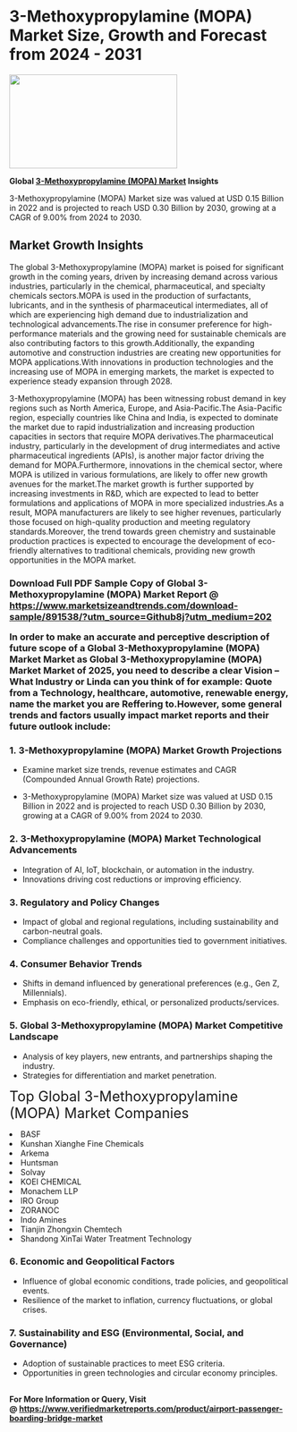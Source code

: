 <H1>3-Methoxypropylamine (MOPA) Market Size, Growth and Forecast from 2024 - 2031</H1><img class="aligncenter size-medium wp-image-584254" src="https://thirdeyenews.in/wp-content/uploads/2024/09/Global-Market-Research-300x168.jpeg" alt="" width="300" height="168" /><p><strong>Global&nbsp;<a href="https://www.marketsizeandtrends.com/download-sample/891538/?utm_source=Github8j?utm_medium=202">3-Methoxypropylamine (MOPA) Market</a> Insights</strong></p><p>3-Methoxypropylamine (MOPA) Market size was valued at USD 0.15 Billion in 2022 and is projected to reach USD 0.30 Billion by 2030, growing at a CAGR of 9.00% from 2024 to 2030.</p><p><h2>Market Growth Insights</h2> <p>The global 3-Methoxypropylamine (MOPA) market is poised for significant growth in the coming years, driven by increasing demand across various industries, particularly in the chemical, pharmaceutical, and specialty chemicals sectors.MOPA is used in the production of surfactants, lubricants, and in the synthesis of pharmaceutical intermediates, all of which are experiencing high demand due to industrialization and technological advancements.The rise in consumer preference for high-performance materials and the growing need for sustainable chemicals are also contributing factors to this growth.Additionally, the expanding automotive and construction industries are creating new opportunities for MOPA applications.With innovations in production technologies and the increasing use of MOPA in emerging markets, the market is expected to experience steady expansion through 2028.</p> <p>3-Methoxypropylamine (MOPA) has been witnessing robust demand in key regions such as North America, Europe, and Asia-Pacific.The Asia-Pacific region, especially countries like China and India, is expected to dominate the market due to rapid industrialization and increasing production capacities in sectors that require MOPA derivatives.The pharmaceutical industry, particularly in the development of drug intermediates and active pharmaceutical ingredients (APIs), is another major factor driving the demand for MOPA.Furthermore, innovations in the chemical sector, where MOPA is utilized in various formulations, are likely to offer new growth avenues for the market.The market growth is further supported by increasing investments in R&D, which are expected to lead to better formulations and applications of MOPA in more specialized industries.As a result, MOPA manufacturers are likely to see higher revenues, particularly those focused on high-quality production and meeting regulatory standards.Moreover, the trend towards green chemistry and sustainable production practices is expected to encourage the development of eco-friendly alternatives to traditional chemicals, providing new growth opportunities in the MOPA market.<h3></p><p><span class=""><strong>Download Full PDF Sample Copy of Global 3-Methoxypropylamine (MOPA) Market Report</strong> @ <a href="https://www.marketsizeandtrends.com/download-sample/891538/?utm_source=Github8j?utm_medium=202" target="_blank">https://www.marketsizeandtrends.com/download-sample/891538/?utm_source=Github8j?utm_medium=202</a></span></p><p>In order to make an accurate and perceptive description of future scope of a Global&nbsp;3-Methoxypropylamine (MOPA) Market Market as Global&nbsp;3-Methoxypropylamine (MOPA) Market Market of 2025, you need to describe a clear Vision &ndash; What Industry or Linda can you think of for example: Quote from a Technology, healthcare, automotive, renewable energy, name the market you are Reffering to.However, some general trends and factors usually impact market reports and their future outlook include:</p><h3>1.&nbsp;<strong>3-Methoxypropylamine (MOPA) Market Growth Projections</strong></h3><ul><li>Examine market size trends, revenue estimates and CAGR (Compounded Annual Growth Rate) projections.</li><li><p>3-Methoxypropylamine (MOPA) Market size was valued at USD 0.15 Billion in 2022 and is projected to reach USD 0.30 Billion by 2030, growing at a CAGR of 9.00% from 2024 to 2030.</p></li></ul><h3>2.&nbsp;<strong>3-Methoxypropylamine (MOPA) Market Technological Advancements</strong></h3><ul><li>Integration of AI, IoT, blockchain, or automation in the industry.</li><li>Innovations driving cost reductions or improving efficiency.</li></ul><h3>3.&nbsp;<strong>Regulatory and Policy Changes</strong></h3><ul><li>Impact of global and regional regulations, including sustainability and carbon-neutral goals.</li><li>Compliance challenges and opportunities tied to government initiatives.</li></ul><h3>4.&nbsp;<strong>Consumer Behavior Trends</strong></h3><ul><li>Shifts in demand influenced by generational preferences (e.g., Gen Z, Millennials).</li><li>Emphasis on eco-friendly, ethical, or personalized products/services.</li></ul><h3>5.&nbsp;<strong>Global 3-Methoxypropylamine (MOPA) Market Competitive Landscape</strong></h3><ul><li>Analysis of key players, new entrants, and partnerships shaping the industry.</li><li>Strategies for differentiation and market penetration.</li></ul><p data-pm-slice="1 1 []"><span style="color: inherit; font-family: inherit; font-size: 25px;">Top Global 3-Methoxypropylamine (MOPA) Market Companies</span></p><div class="" data-test-id=""><p><li>BASF</li><li> Kunshan Xianghe Fine Chemicals</li><li> Arkema</li><li> Huntsman</li><li> Solvay</li><li> KOEI CHEMICAL</li><li> Monachem LLP</li><li> IRO Group</li><li> ZORANOC</li><li> Indo Amines</li><li> Tianjin Zhongxin Chemtech</li><li> Shandong XinTai Water Treatment Technology</li></p></div><h3>6.&nbsp;<strong>Economic and Geopolitical Factors</strong></h3><ul><li>Influence of global economic conditions, trade policies, and geopolitical events.</li><li>Resilience of the market to inflation, currency fluctuations, or global crises.</li></ul><h3>7.&nbsp;<strong>Sustainability and ESG (Environmental, Social, and Governance)</strong></h3><ul><li>Adoption of sustainable practices to meet ESG criteria.</li><li>Opportunities in green technologies and circular economy principles.</li></ul><h2><strong style="font-size: 14px;">For More Information or Query, Visit @&nbsp;</strong><a style="background-color: #ffffff; font-size: 14px;" href="https://www.marketsizeandtrends.com/report/3-methoxypropylamine-mopa-market/" target="_blank">https://www.verifiedmarketreports.com/product/airport-passenger-boarding-bridge-market</a></h2>